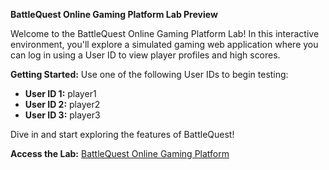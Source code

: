**BattleQuest Online Gaming Platform Lab Preview**

Welcome to the BattleQuest Online Gaming Platform Lab! In this interactive environment, you'll explore a simulated gaming web application where you can log in using a User ID to view player profiles and high scores. 

**Getting Started:**
Use one of the following User IDs to begin testing:
- **User ID 1:** player1
- **User ID 2:** player2
- **User ID 3:** player3

Dive in and start exploring the features of BattleQuest!

**Access the Lab:** [BattleQuest Online Gaming Platform](#)